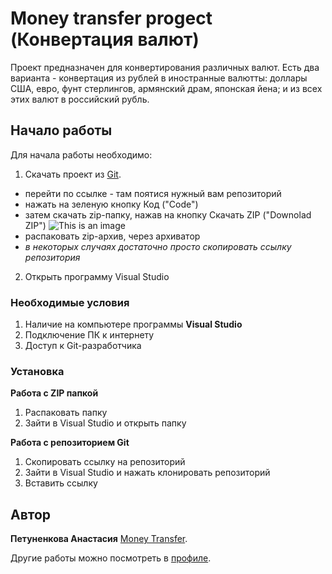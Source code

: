 
# Money transfer progect (Конвертация валют)

Проект предназначен для конвертирования различных валют. Есть два варианта - конвертация из рублей в иностранные валютты: доллары США, евро, фунт стерлингов, армянский драм, японская йена; и из всех этих валют в российский рубль.

## Начало работы

Для начала работы необходимо:
1. Скачать проект из [Git](https://github.com/apetunenkovaa).
* перейти по ссылке - там поятися нужный вам репозиторий
* нажать на зеленую кнопку Код ("Code")
* затем скачать zip-папку, нажав на кнопку Скачать ZIP ("Downolad ZIP")
![This is an image]([https://myoctocat.com/assets/images/base-octocat.svg](https://ip-calculator.ru/blog/wp-content/uploads/2019/10/How-to-Compress-Files-in-a-Zip-Archive-for-Any-Use.png))
* распаковать zip-архив, через архиватор
* *в некоторых случаях достаточно просто скопировать ссылку репозитория* 

2. Открыть программу Visual Studio 


### Необходимые условия

1. Наличие на компьютере программы **Visual Studio**
2. Подключение ПК к интернету
3. Доступ к Git-разработчика

### Установка
**Работа с ZIP папкой**
1. Распаковать папку 
2. Зайти в Visual Studio и открыть папку

**Работа с репозиторием Git**
1. Скопировать ссылку на репозиторий
2. Зайти в Visual Studio и нажать клонировать репозиторий
3. Вставить ссылку

## Автор

 **Петуненкова Анастасия** [Money Transfer](https://github.com/apetunenkovaa/money-transfer).

Другие работы можно посмотреть в [профиле](https://github.com/apetunenkovaa).
